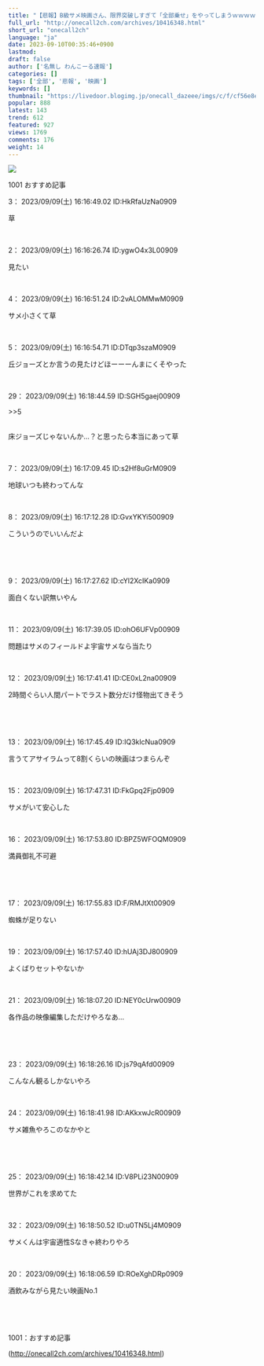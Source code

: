 ```yaml
---
title: "【悲報】B級サメ映画さん、限界突破しすぎて「全部乗せ」をやってしまうｗｗｗｗ : わんこーる速報！"
full_url: "http://onecall2ch.com/archives/10416348.html"
short_url: "onecall2ch"
language: "ja"
date: 2023-09-10T00:35:46+0900
lastmod: 
draft: false
author: ['名無し わんこーる速報']
categories: []
tags: ['全部', '悲報', '映画']
keywords: []
thumbnail: "https://livedoor.blogimg.jp/onecall_dazeee/imgs/c/f/cf56e8ea-s.jpg"
popular: 888
latest: 143
trend: 612
featured: 927
views: 1769
comments: 176
weight: 14
---
```


![](https://livedoor.blogimg.jp/onecall_dazeee/imgs/c/f/cf56e8ea-s.jpg)

<div> <p class='name2'> 1001 おすすめ記事</p> <p class='name2'>3： 2023/09/09(土) 16:16:49.02 ID:HkRfaUzNa0909</p><p class='onecall'> 草 <br></p><br> <p class='name2'>2： 2023/09/09(土) 16:16:26.74 ID:ygwO4x3L00909</p><p class='onecall'> 見たい <br></p><br> <p class='name2'>4： 2023/09/09(土) 16:16:51.24 ID:2vALOMMwM0909</p><p class='onecall'> サメ小さくて草 <br></p><br> <p class='name2'>5： 2023/09/09(土) 16:16:54.71 ID:DTqp3szaM0909</p><p class='onecall'> 丘ジョーズとか言うの見たけどほーーーんまにくそやった <br></p><br> <p class='name2'>29： 2023/09/09(土) 16:18:44.59 ID:SGH5gaej00909</p><p class='onecall'> <p class='anchor'>>>5</p> <br> 床ジョーズじゃないんか…？と思ったら本当にあって草 <br></p><br> <p class='name2'>7： 2023/09/09(土) 16:17:09.45 ID:s2Hf8uGrM0909</p><p class='onecall'> 地球いつも終わってんな <br></p><br> <p class='name2'>8： 2023/09/09(土) 16:17:12.28 ID:GvxYKYi500909</p><p class='onecall'><p> こういうのでいいんだよ </p><br></p><br> <p class='name2'>9： 2023/09/09(土) 16:17:27.62 ID:cYl2XcIKa0909</p><p class='onecall'> 面白くない訳無いやん <br></p><br> <p class='name2'>11： 2023/09/09(土) 16:17:39.05 ID:ohO6UFVp00909</p><p class='onecall'> 問題はサメのフィールドよ宇宙サメなら当たり <br></p><br> <p class='name2'>12： 2023/09/09(土) 16:17:41.41 ID:CE0xL2na00909</p><p class='onecall'><p> 2時間ぐらい人間パートでラスト数分だけ怪物出てきそう </p><br></p><br> <p class='name2'>13： 2023/09/09(土) 16:17:45.49 ID:IQ3klcNua0909</p><p class='onecall'> 言うてアサイラムって8割くらいの映画はつまらんぞ <br></p><br> <p class='name2'>15： 2023/09/09(土) 16:17:47.31 ID:FkGpq2Fjp0909</p><p class='onecall'> サメがいて安心した <br></p><br> <p class='name2'>16： 2023/09/09(土) 16:17:53.80 ID:BPZ5WFOQM0909</p><p class='onecall'><p> 満員御礼不可避 </p><br></p><br> <p class='name2'>17： 2023/09/09(土) 16:17:55.83 ID:F/RMJtXt00909</p><p class='onecall'> 蜘蛛が足りない <br></p><br> <p class='name2'>19： 2023/09/09(土) 16:17:57.40 ID:hUAj3DJ800909</p><p class='onecall'> よくばりセットやないか <br></p><br> <p class='name2'>21： 2023/09/09(土) 16:18:07.20 ID:NEY0cUrw00909</p><p class='onecall'><p> 各作品の映像編集しただけやろなあ… </p><br></p><br> <p class='name2'>23： 2023/09/09(土) 16:18:26.16 ID:js79qAfd00909</p><p class='onecall'> こんなん観るしかないやろ <br></p><br> <p class='name2'>24： 2023/09/09(土) 16:18:41.98 ID:AKkxwJcR00909</p><p class='onecall'><p> サメ雑魚やろこのなかやと </p><br></p><br> <p class='name2'>25： 2023/09/09(土) 16:18:42.14 ID:V8PLi23N00909</p><p class='onecall'> 世界がこれを求めてた <br></p><br> <p class='name2'>32： 2023/09/09(土) 16:18:50.52 ID:u0TN5Lj4M0909</p><p class='onecall'> サメくんは宇宙適性Sなきゃ終わりやろ <br></p><br> <p class='name2'>20： 2023/09/09(土) 16:18:06.59 ID:ROeXghDRp0909</p><p class='onecall'><p> 酒飲みながら見たい映画No.1 </p><br></p><br> <p class='name2'>1001：おすすめ記事</p> </div>

(http://onecall2ch.com/archives/10416348.html)

